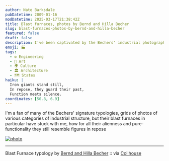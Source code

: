 ```yaml
---
author: Nate Barksdale
pubDatetime: 2009-01-16
modDatetime: 2025-03-17T21:38:42Z
title: Blast furnaces, photos by Bernd and Hilla Becher
slug: blast-furnaces-photos-by-bernd-and-hilla-becher
featured: false
draft: false
description: I've been captivated by the Bechers' industrial photography, particularly their portrayal of blast furnaces that appear both alien and contemplative.
emoji: 🏭
tags:
  - ⚙️ Engineering
  - 🎨 Art
  - 🌍 Culture
  - 🏛️ Architecture
  - 🗺️ States
haiku: |
  Iron giants stand still,  
  In repose, they guard their past,  
  Function meets silence.
coordinates: [50.8, 6.9]
---
```


I'm a fan of many of the Bechers' signature typologies, grids of photos of various categories of industrial structure, but their blast furnaces in particular have stuck with me, how for all their alienness and pure-functionality they still resemble figures in repose

[![photo](http://culture-making.com/media/artwork_images_139120_373169_berndandhilla-becher.jpg)](http://images.artnet.com/artwork_images_139120_373169_berndandhilla-becher.jpg)

---

Blast Furnace typology by [Bernd and Hilla Becher](http://en.wikipedia.org/wiki/Bernd_and_Hilla_Becher) :: via [Coilhouse](http://coilhouse.net/category/architecture/)
